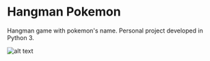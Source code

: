 Hangman Pokemon
======

Hangman game with pokemon's name. Personal project developed in Python 3.

![alt text](https://i.imgur.com/Xkhlf5J.png)
